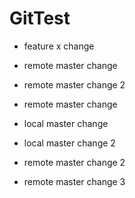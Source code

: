 # GitTest

- feature x change
- remote master change
- remote master change 2

- remote master change
- local master change

- local master change 2
- remote master change 2

- remote master change 3
